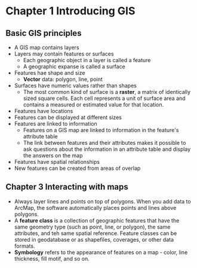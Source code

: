 # Chapter 1 Introducing GIS
## Basic GIS principles
- A GIS map contains layers
- Layers may contain features or surfaces
    + Each geographic object in a layer is called a feature
    + A geographic expanse is called a surface
- Features hae shape and size
    + **Vector** data: polygon, line, point
- Surfaces have numeric values rather than shapes
    + The most common kind of surface is a **raster**, a matrix of identically sized square cells. Each cell represents a unit of surface area and contains a measured or estimated value for that location.
- Features have locations
- Features can be displayed at different sizes
- Features are linked to information
    + Features on a GIS map are linked to information in the feature's attribute table
    + The link between features and their attributes makes it possible to ask questions about the information in an attribute table and display the answers on the map
- Features have spatial relationships
- New features can be created from areas of overlap

## Chapter 3 Interacting with maps
- Always layer lines and points on top of polygons. When you add data to ArcMap, the software automatically places points and lines above polygons.
- A **feature class** is a collection of geographic features that have the same geometry type (such as point, line, or polygon), the same attributes, and teh same spatial reference. Feature classes can be stored in geodatabase or as shapefiles, coverages, or other data formats. 
- **Symbology** refers to the appearance of features on a map - color, line thickness, fill motif, and so on.    